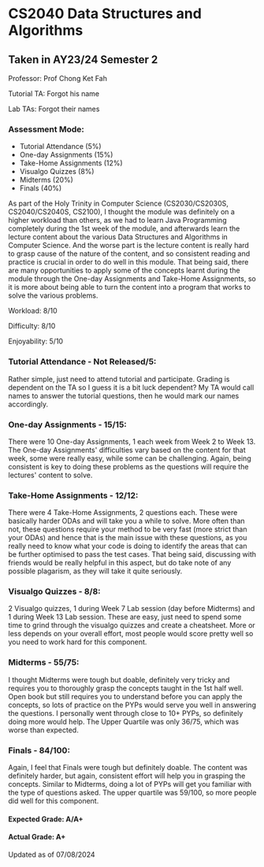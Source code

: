 # CS2040 Data Structures and Algorithms
## Taken in AY23/24 Semester 2

Professor: Prof Chong Ket Fah

Tutorial TA: Forgot his name

Lab TAs: Forgot their names

### Assessment Mode:
- Tutorial Attendance (5%)
- One-day Assignments (15%)
- Take-Home Assignments (12%)
- Visualgo Quizzes (8%)
- Midterms (20%) 
- Finals (40%)

As part of the Holy Trinity in Computer Science (CS2030/CS2030S, CS2040/CS2040S, CS2100), I thought the module was definitely on a higher workload than others, as we had to learn Java Programming completely during the 1st week of the module, and afterwards learn the lecture content about the various Data Structures and Algorithms in Computer Science. And the worse part is the lecture content is really hard to grasp cause of the nature of the content, and so consistent reading and practice is crucial in order to do well in this module. That being said, there are many opportunities to apply some of the concepts learnt during the module through the One-day Assignments and Take-Home Assignments, so it is more about being able to turn the content into a program that works to solve the various problems.

Workload: 8/10

Difficulty: 8/10

Enjoyability: 5/10

### Tutorial Attendance - Not Released/5:
Rather simple, just need to attend tutorial and participate. Grading is dependent on the TA so I guess it is a bit luck dependent? My TA would call names to answer the tutorial questions, then he would mark our names accordingly.

### One-day Assignments - 15/15:
There were 10 One-day Assignments, 1 each week from Week 2 to Week 13. The One-day Assignments' difficulties vary based on the content for that week, some were really easy, while some can be challenging. Again, being consistent is key to doing these problems as the questions will require the lectures' content to solve.

### Take-Home Assignments - 12/12:
There were 4 Take-Home Assignments, 2 questions each. These were basically harder ODAs and will take you a while to solve. More often than not, these questions require your method to be very fast (more strict than your ODAs) and hence that is the main issue with these questions, as you really need to know what your code is doing to identify the areas that can be further optimised to pass the test cases. That being said, discussing with friends would be really helpful in this aspect, but do take note of any possible plagarism, as they will take it quite seriously.

### Visualgo Quizzes - 8/8: 
2 Visualgo quizzes, 1 during Week 7 Lab session (day before Midterms) and 1 during Week 13 Lab session. These are easy, just need to spend some time to grind through the visualgo quizzes and create a cheatsheet. More or less depends on your overall effort, most people would score pretty well so you need to work hard for this component.

### Midterms - 55/75:
I thought Midterms were tough but doable, definitely very tricky and requires you to thoroughly grasp the concepts taught in the 1st half well. Open book but still requires you to understand before you can apply the concepts, so lots of practice on the PYPs would serve you well in answering the questions. I personally went through close to 10+ PYPs, so definitely doing more would help. The Upper Quartile was only 36/75, which was worse than expected.

### Finals - 84/100:
Again, I feel that Finals were tough but definitely doable. The content was definitely harder, but again, consistent effort will help you in grasping the concepts. Similar to Midterms, doing a lot of PYPs will get you familiar with the type of questions asked. The upper quartile was 59/100, so more people did well for this component.

#### Expected Grade: A/A+
#### Actual Grade: A+

Updated as of 07/08/2024
